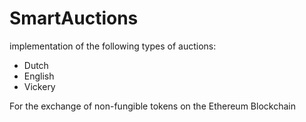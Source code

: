 # SmartAuctions
implementation of the following types of auctions: 
* Dutch
* English
* Vickery  

For the exchange of non-fungible tokens on the Ethereum Blockchain
